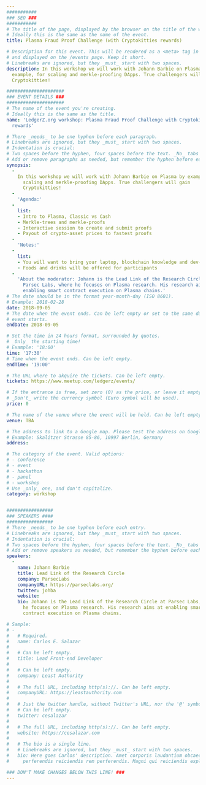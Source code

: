 ```yaml
---
###########
### SEO ###
###########
# The title of the page, displayed by the browser on the title of the window.
# Ideally this is the same as the name of the event.
title: Plasma Fraud Proof Challenge (with Cryptokitties rewards)

# Description for this event. This will be rendered as a <meta> tag in the HTML,
# and displayed on the /events page. Keep it short.
# Linebreaks are ignored, but they _must_ start with two spaces.
description: In this workshop we will work with Johann Barbie on Plasma by
  example, for scaling and merkle-proofing DApps. True challengers will gain
  Cryptokitties!

#####################
### EVENT DETAILS ###
#####################
# The name of the event you're creating.
# Ideally this is the same as the title.
name: 'LedgerZ.org workshop: Plasma Fraud Proof Challenge with Cryptokitties
  rewards'

# There _needs_ to be one hyphen before each paragraph.
# Linebreaks are ignored, but they _must_ start with two spaces.
# Indentation is crucial:
# Two spaces before the hyphen, four spaces before the text. _No_ tabs allowed.
# Add or remove paragraphs as needed, but remember the hyphen before each entry.
synopsis:
  -
    In this workshop we will work with Johann Barbie on Plasma by example, for
      scaling and merkle-proofing DApps. True challengers will gain
      Cryptokitties!
  -
    'Agenda:'
  -
    list:
    - Intro to Plasma, Classic vs Cash
    - Merkle-trees and merkle-proofs
    - Interactive session to create and submit proofs
    - Payout of crypto-asset prices to fastest proofs
  -
    'Notes:'
  -
    list:
    - You will want to bring your laptop, blockchain knowledge and dev-skills
    - Foods and drinks will be offered for participants
  -
    'About the moderator: Johann is the Lead Link of the Research Circle at
      Parsec Labs, where he focuses on Plasma research. His research aims at
      enabling smart contract execution on Plasma chains.'
# The date should be in the format year-month-day (ISO 8601).
# Example: 2018-02-28
date: 2018-09-05
# The date when the event ends. Can be left empty or set to the same day the
# event starts.
endDate: 2018-09-05

# Set the time in 24 hours format, surrounded by quotes.
# _Only_ the starting time!
# Example: '18:00'
time: '17:30'
# Time when the event ends. Can be left empty.
endTime: '19:00'

# The URL where to akquire the tickets. Can be left empty.
tickets: https://www.meetup.com/ledgerz/events/

# If the entrance is free, set zero (0) as the price, or leave it empty.
# _Don't_ write the currency symbol (Euro symbol will be used).
price: 0

# The name of the venue where the event will be held. Can be left empty.
venue: TBA

# The address to link to a Google map. Please test the address on Google Maps.
# Example: Skalitzer Strasse 85-86, 10997 Berlin, Germany
address:

# The category of the event. Valid options:
# - conference
# - event
# - hackathon
# - panel
# - workshop
# Use _only_ one, and don't capitalize.
category: workshop


#################
### SPEAKERS ####
#################
# There _needs_ to be one hyphen before each entry.
# Linebreaks are ignored, but they _must_ start with two spaces.
# Indentation is crucial:
# Two spaces before the hyphen, four spaces before the text. _No_ tabs allowed.
# Add or remove speakers as needed, but remember the hyphen before each entry.
speakers:
  -
    name: Johann Barbie
    title: Lead Link of the Research Circle
    company: ParsecLabs
    companyURL: https://parseclabs.org/
    twitter: johba
    website:
    bio: Johann is the Lead Link of the Research Circle at Parsec Labs, where
      he focuses on Plasma research. His research aims at enabling smart
      contract execution on Plasma chains.

# Sample:
# -
#   # Required.
#   name: Carlos E. Salazar
#
#   # Can be left empty.
#   title: Lead Front-end Developer
#
#   # Can be left empty.
#   company: Least Authority
#
#   # The full URL, including http(s)://. Can be left empty.
#   companyURL: https://leastauthority.com
#
#   # Just the twitter handle, without Twitter's URL, nor the '@' symbol.
#   # Can be left empty.
#   twitter: cesalazar
#
#   # The full URL, including http(s)://. Can be left empty.
#   website: https://cesalazar.com
#
#   # The bio is a single line.
#   # Linebreaks are ignored, but they _must_ start with two spaces.
#   bio: Here goes Carlos' description. Amet corporis laudantium obcaecati
#     perferendis reiciendis rem perferendis. Magni qui reiciendis explicabo.

### DON'T MAKE CHANGES BELOW THIS LINE! ###
---
```

<!-- ### DON'T MAKE CHANGES BELOW THIS LINE! ### -->

<Event-Content/>
